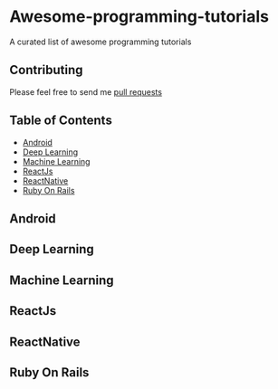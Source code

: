 # Awesome-programming-tutorials

A curated list of awesome programming tutorials

## Contributing

Please feel free to send me [pull requests](https://github.com/TranBaVinhSon/awesome-programming-tutorials/pulls)

## Table of Contents

  - [Android](#android)
  - [Deep Learning](#deeplearning)
  - [Machine Learning](#machinelearning)
  - [ReactJs](#reactjs)
  - [ReactNative](#reactnavtive)
  - [Ruby On Rails](#rubyonrails)

## Android

## Deep Learning

## Machine Learning

## ReactJs

## ReactNative

## Ruby On Rails
